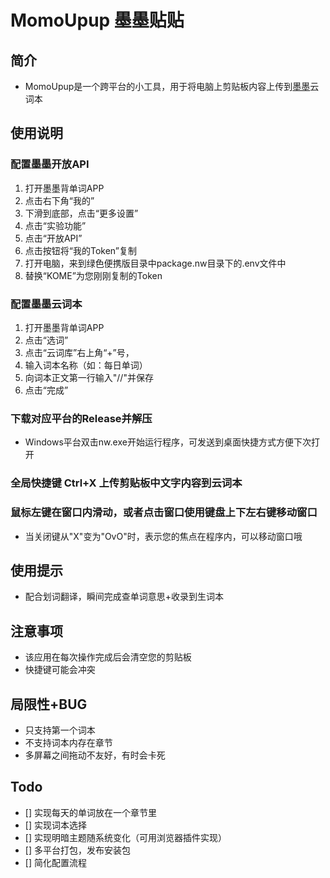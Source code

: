 # MomoUpup 墨墨贴贴
## 简介
- MomoUpup是一个跨平台的小工具，用于将电脑上剪贴板内容上传到[墨墨](https://www.maimemo.com/)云词本
## 使用说明
### 配置墨墨开放API
1. 打开墨墨背单词APP
2. 点击右下角“我的”
3. 下滑到底部，点击“更多设置”
4. 点击“实验功能”
5. 点击“开放API”
6. 点击按钮将“我的Token”复制
7. 打开电脑，来到绿色便携版目录中package.nw目录下的.env文件中
8. 替换“KOME”为您刚刚复制的Token
### 配置墨墨云词本
1. 打开墨墨背单词APP
2. 点击“选词”
3. 点击“云词库”右上角“+”号，
5. 输入词本名称（如：每日单词）
6. 向词本正文第一行输入"//"并保存
7. 点击“完成”
### 下载对应平台的Release并解压
- Windows平台双击nw.exe开始运行程序，可发送到桌面快捷方式方便下次打开
### 全局快捷键 Ctrl+X 上传剪贴板中文字内容到云词本
### 鼠标左键在窗口内滑动，或者点击窗口使用键盘上下左右键移动窗口
- 当关闭键从"X"变为"OvO"时，表示您的焦点在程序内，可以移动窗口哦
## 使用提示
- 配合划词翻译，瞬间完成查单词意思+收录到生词本
## 注意事项
- 该应用在每次操作完成后会清空您的剪贴板
- 快捷键可能会冲突
## 局限性+BUG
- 只支持第一个词本
- 不支持词本内存在章节
- 多屏幕之间拖动不友好，有时会卡死
## Todo
- [] 实现每天的单词放在一个章节里
- [] 实现词本选择
- [] 实现明暗主题随系统变化（可用浏览器插件实现）
- [] 多平台打包，发布安装包
- [] 简化配置流程
